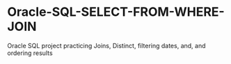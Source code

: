 # Oracle-SQL-SELECT-FROM-WHERE-JOIN
Oracle SQL project practicing Joins, Distinct, filtering dates, and, and ordering results
